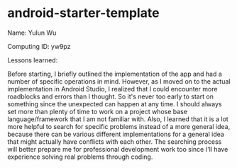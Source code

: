 # android-starter-template

Name: Yulun Wu


Computing ID: yw9pz


Lessons learned: 

 Before starting, I briefly outlined the implementation of the app and had a number of specific operations in mind. However, as I moved on to the actual implementation in Android Studio, I realized that I could encounter more roadblocks and errors than I thought. So it's never too early to start on something since the unexpected can happen at any time. I should always set more than plenty of time to work on a project whose base language/framework that I am not familiar with. Also, I learned that it is a lot more helpful to search for specific problems instead of a more general idea, because there can be various different implementations for a general idea that might actually have conflicts with each other. The searching process will better prepare me for professional development work too since I'll have experience solving real problems through coding.
